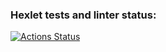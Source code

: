 ### Hexlet tests and linter status:
[![Actions Status](https://github.com/artem6367/php-project-45/actions/workflows/hexlet-check.yml/badge.svg)](https://github.com/artem6367/php-project-45/actions)